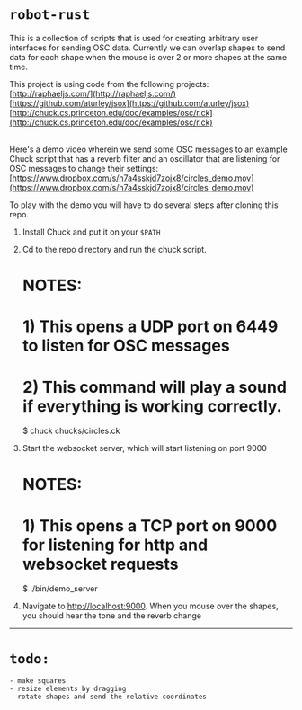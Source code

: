 `robot-rust`
==========

This is a collection of scripts that is used for creating arbitrary user interfaces for sending OSC data. Currently we can overlap shapes to send data for each shape when the mouse is over 2 or more shapes at the same time.

This project is using code from the following projects:<br>
[http://raphaeljs.com/](http://raphaeljs.com/)<br>
[https://github.com/aturley/jsox](https://github.com/aturley/jsox)<br>
[http://chuck.cs.princeton.edu/doc/examples/osc/r.ck](http://chuck.cs.princeton.edu/doc/examples/osc/r.ck)<br><br>

Here's a demo video wherein we send some OSC messages to an example Chuck script that has a reverb filter and an oscillator that are listening for OSC messages to change their settings: [https://www.dropbox.com/s/h7a4sskjd7zojx8/circles_demo.mov](https://www.dropbox.com/s/h7a4sskjd7zojx8/circles_demo.mov)

To play with the demo you will have to do several steps after cloning this repo.

1) Install Chuck and put it on your `$PATH`<br>
2) Cd to the repo directory and run the chuck script.

	# NOTES:
	# 1) This opens a UDP port on 6449 to listen for OSC messages
	# 2) This command will play a sound if everything is working correctly.

    $ chuck chucks/circles.ck

3) Start the websocket server, which will start listening on port 9000

	# NOTES:
	# 1) This opens a TCP port on 9000 for listening for http and websocket requests

	$ ./bin/demo_server

4) Navigate to [http://localhost:9000](http://localhost:9000). When you mouse over the shapes, you should hear the tone and the reverb change

----------------------

`todo:`
====

    - make squares
    - resize elements by dragging
    - rotate shapes and send the relative coordinates

